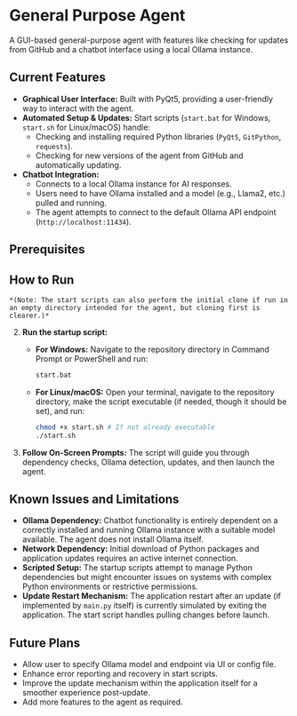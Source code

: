 # General Purpose Agent

A GUI-based general-purpose agent with features like checking for updates from GitHub and a chatbot interface using a local Ollama instance.

## Current Features

*   **Graphical User Interface:** Built with PyQt5, providing a user-friendly way to interact with the agent.
*   **Automated Setup & Updates:** Start scripts (`start.bat` for Windows, `start.sh` for Linux/macOS) handle:
    *   Checking and installing required Python libraries (`PyQt5`, `GitPython`, `requests`).
    *   Checking for new versions of the agent from GitHub and automatically updating.
*   **Chatbot Integration:**
    *   Connects to a local Ollama instance for AI responses.
    *   Users need to have Ollama installed and a model (e.g., Llama2, etc.) pulled and running.
    *   The agent attempts to connect to the default Ollama API endpoint (`http://localhost:11434`).

## Prerequisites


## How to Run

    *(Note: The start scripts can also perform the initial clone if run in an empty directory intended for the agent, but cloning first is clearer.)*

2.  **Run the startup script:**
    *   **For Windows:**
        Navigate to the repository directory in Command Prompt or PowerShell and run:
        ```bash
        start.bat
        ```
    *   **For Linux/macOS:**
        Open your terminal, navigate to the repository directory, make the script executable (if needed, though it should be set), and run:
        ```bash
        chmod +x start.sh # If not already executable
        ./start.sh
        ```

3.  **Follow On-Screen Prompts:** The script will guide you through dependency checks, Ollama detection, updates, and then launch the agent.

## Known Issues and Limitations

*   **Ollama Dependency:** Chatbot functionality is entirely dependent on a correctly installed and running Ollama instance with a suitable model available. The agent does not install Ollama itself.
*   **Network Dependency:** Initial download of Python packages and application updates requires an active internet connection.
*   **Scripted Setup:** The startup scripts attempt to manage Python dependencies but might encounter issues on systems with complex Python environments or restrictive permissions.
*   **Update Restart Mechanism:** The application restart after an update (if implemented by `main.py` itself) is currently simulated by exiting the application. The start script handles pulling changes before launch.

## Future Plans
*   Allow user to specify Ollama model and endpoint via UI or config file.
*   Enhance error reporting and recovery in start scripts.
*   Improve the update mechanism within the application itself for a smoother experience post-update.
*   Add more features to the agent as required.
